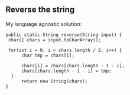 ## Reverse the string
My language agnostic solution:

    public static String reverse(String input) {  
     char[] chars = input.toCharArray();  
      
     for(int i = 0; i < chars.length / 2; i++) {  
          char tmp = chars[i];  
      
		  chars[i] = chars[chars.length - 1 - i];  
	      chars[chars.length - 1 - i] = tmp;  
      }  
	      return new String(chars);  
    }

